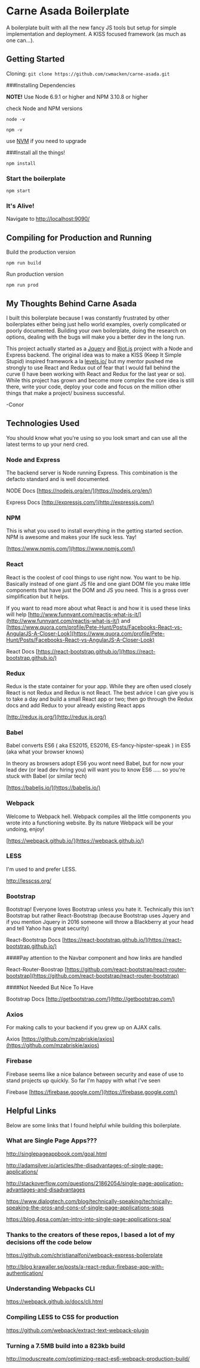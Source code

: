 # Carne Asada Boilerplate
A boilerplate built with all the new fancy JS tools but setup for simple implementation and deployment. A KISS focused framework (as much as one can...).

## Getting Started

Cloning: `git clone https://github.com/cwmacken/carne-asada.git`

###Installing Dependencies

**NOTE!** Use Node 6.9.1 or higher and NPM 3.10.8 or higher

check Node and NPM versions

`node -v`

`npm -v`

use [NVM](https://github.com/creationix/nvm) if you need to upgrade

###Install all the things!

`npm install`

### Start the boilerplate

`npm start`

### It's Alive!
Navigate to [http://localhost:9090/](http://localhost:9090/)

## Compiling for Production and Running

Build the production version

`npm run build`

Run production version

`npm run prod`

## My Thoughts Behind Carne Asada

I built this boilerplate because I was constantly frustrated by other boilerplates either being just hello world examples, overly complicated or poorly documented. Building your own boilerplate, doing the research on options, dealing with the bugs will make you a better dev in the long run.

This project actually started as a  [Jquery](https://jquery.com/) and  [Riot.js](http://riotjs.com/) project with a Node and Express backend. The original idea was to make a KISS (Keep It Simple Stupid) inspired framework a la [levels.io/](https://levels.io/) but my mentor pushed me strongly to use React and Redux out of fear that I would fall behind the curve (I have been working with React and Redux for the last year or so). While this project has grown and become more complex the core idea is still there, write your code, deploy your code and focus on the million other things that make a project/ business successful.

-Conor

## Technologies Used

You should know what you're using so you look smart and can use all the latest terms to up your nerd cred.

### Node and Express

The backend server is Node running Express. This combination is the defacto standard and is well documented.

NODE Docs [https://nodejs.org/en/](https://nodejs.org/en/)

Express Docs [http://expressjs.com/](http://expressjs.com/)

### NPM

This is what you used to install everything in the getting started section. NPM is awesome and makes your life suck less. Yay!

[https://www.npmjs.com/](https://www.npmjs.com/)

### React

React is the coolest of cool things to use right now. You want to be hip. Basically instead of one giant JS file and one giant DOM file you make little components that have just the DOM and JS you need. This is a gross over simplification but it helps.

If you want to read more about what React is and how it is used these links will help [http://www.funnyant.com/reactjs-what-is-it/](http://www.funnyant.com/reactjs-what-is-it/) and [https://www.quora.com/profile/Pete-Hunt/Posts/Facebooks-React-vs-AngularJS-A-Closer-Look](https://www.quora.com/profile/Pete-Hunt/Posts/Facebooks-React-vs-AngularJS-A-Closer-Look)


React Docs [https://react-bootstrap.github.io/](https://react-bootstrap.github.io/)

### Redux

Redux is the state container for your app. While they are often used closely React is not Redux and Redux is not React. The best advice I can give you is to take a day and build a small React app or two; then go through the Redux docs and add Redux to your already existing React apps

[http://redux.js.org/](http://redux.js.org/)


### Babel

Babel converts ES6 ( aka ES2015, ES2016,  ES-fancy-hipster-speak ) in ES5 (aka what your browser knows)

In theory as browsers adopt ES6 you wont need Babel, but for now your lead dev (or lead dev hiring you) will want you to know ES6 ..... so you're stuck with Babel (or similar tech)

[https://babeljs.io/](https://babeljs.io/)


### Webpack

Welcome to Webpack hell. Webpack compiles all the little components you wrote into a functioning website. By its nature Webpack will be your undoing, enjoy!

[https://webpack.github.io/](https://webpack.github.io/)

### LESS

I'm used to and prefer LESS.

http://lesscss.org/

### Bootstrap

Bootstrap! Everyone loves Bootstrap unless you hate it. Technically this isn't Bootstrap but rather React-Bootstrap (because Bootstrap uses Jquery and if you mention Jquery in 2016 someone will throw a Blackberry at your head and tell Yahoo has great security)

React-Bootstrap Docs [https://react-bootstrap.github.io/](https://react-bootstrap.github.io/)

####Pay attention to the Navbar component and how links are handled

React-Router-Boostrap [https://github.com/react-bootstrap/react-router-bootstrap](https://github.com/react-bootstrap/react-router-bootstrap)

####Not Needed But Nice To Have

Bootstrap Docs [http://getbootstrap.com/](http://getbootstrap.com/)

### Axios

For making calls to your backend if you grew up on AJAX calls.

Axios [https://github.com/mzabriskie/axios](https://github.com/mzabriskie/axios)

### Firebase

Firebase seems like a nice balance between security and ease of use to stand projects up quickly. So far I'm happy with what I've seen

Firebase [https://firebase.google.com/](https://firebase.google.com/)


## Helpful Links

Below are some links that I found helpful while building this boilerplate.

### What are Single Page Apps???

http://singlepageappbook.com/goal.html

http://adamsilver.io/articles/the-disadvantages-of-single-page-applications/

http://stackoverflow.com/questions/21862054/single-page-application-advantages-and-disadvantages

https://www.dialogtech.com/blog/technically-speaking/technically-speaking-the-pros-and-cons-of-single-page-applications-spas

https://blog.4psa.com/an-intro-into-single-page-applications-spa/

### Thanks to the creators of these repos, I based a lot of my decisions off the code below

https://github.com/christianalfoni/webpack-express-boilerplate

http://blog.krawaller.se/posts/a-react-redux-firebase-app-with-authentication/

### Understanding Webpacks CLI

https://webpack.github.io/docs/cli.html

### Compiling LESS to CSS for production

https://github.com/webpack/extract-text-webpack-plugin

### Turning a 7.5MB  build into a 823kb build

http://moduscreate.com/optimizing-react-es6-webpack-production-build/
